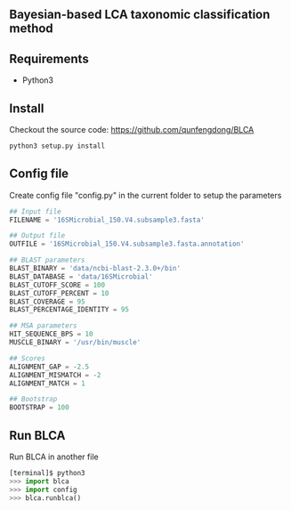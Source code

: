Bayesian-based LCA taxonomic classification method
--------------------------------------------------

## Requirements
* Python3

## Install
Checkout the source code: https://github.com/qunfengdong/BLCA
```python
python3 setup.py install
```
## Config file
Create config file "config.py" in the current folder to setup the parameters
```python
## Input file
FILENAME = '16SMicrobial_150.V4.subsample3.fasta'

## Output file
OUTFILE = '16SMicrobial_150.V4.subsample3.fasta.annotation'

## BLAST parameters
BLAST_BINARY = 'data/ncbi-blast-2.3.0+/bin'
BLAST_DATABASE = 'data/16SMicrobial'
BLAST_CUTOFF_SCORE = 100
BLAST_CUTOFF_PERCENT = 10
BLAST_COVERAGE = 95
BLAST_PERCENTAGE_IDENTITY = 95

## MSA parameters
HIT_SEQUENCE_BPS = 10
MUSCLE_BINARY = '/usr/bin/muscle'

## Scores
ALIGNMENT_GAP = -2.5
ALIGNMENT_MISMATCH = -2
ALIGNMENT_MATCH = 1

## Bootstrap
BOOTSTRAP = 100
```

## Run BLCA
Run BLCA in another file
```python
[terminal]$ python3
>>> import blca
>>> import config
>>> blca.runblca()
```

